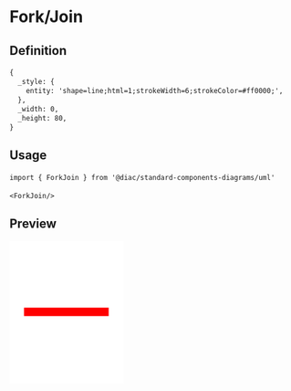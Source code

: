 # Fork/Join

## Definition

```
{
  _style: { 
    entity: 'shape=line;html=1;strokeWidth=6;strokeColor=#ff0000;',
  },
  _width: 0,
  _height: 80,
}
```

## Usage

```
import { ForkJoin } from '@diac/standard-components-diagrams/uml'

<ForkJoin/>
```

## Preview

<img src="./fork-join.png" width="200"/>
